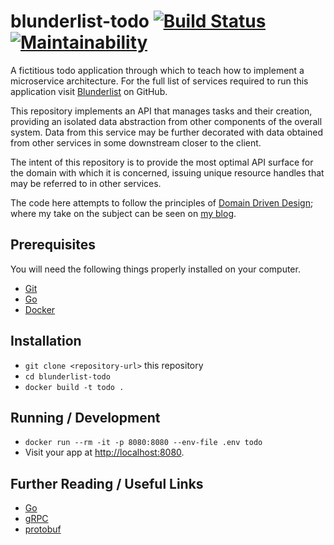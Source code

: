 # blunderlist-todo [![Build Status](https://travis-ci.com/tomasbasham/blunderlist-todo.svg?branch=master)](https://travis-ci.com/tomasbasham/blunderlist-todo) [![Maintainability](https://api.codeclimate.com/v1/badges/428e6cae5d8321a778ed/maintainability)](https://codeclimate.com/github/tomasbasham/blunderlist-todo/maintainability)

A fictitious todo application through which to teach how to implement a
microservice architecture. For the full list of services required to run this
application visit
[Blunderlist](https://github.com/tomasbasham?utf8=✓&tab=repositories&q=blunderlist)
on GitHub.

This repository implements an API that manages tasks and their creation,
providing an isolated data abstraction from other components of the overall
system. Data from this service may be further decorated with data obtained from
other services in some downstream closer to the client.

The intent of this repository is to provide the most optimal API surface for
the domain with which it is concerned, issuing unique resource handles that may
be referred to in other services.

The code here attempts to follow the principles of [Domain Driven
Design](https://www.google.com/search?q=domain-driven+design); where my take on
the subject can be seen on [my
blog](https://tomasbasham.dev/development/2019/10/26/domain-driven-design-in-practice).

## Prerequisites

You will need the following things properly installed on your computer.

* [Git](https://git-scm.com/)
* [Go](https://golang.org/)
* [Docker](https://www.docker.com/)

## Installation

* `git clone <repository-url>` this repository
* `cd blunderlist-todo`
* `docker build -t todo .`

## Running / Development

* `docker run --rm -it -p 8080:8080 --env-file .env todo`
* Visit your app at [http://localhost:8080](http://localhost:8080).

## Further Reading / Useful Links

* [Go](https://golang.org/)
* [gRPC](https://grpc.io/)
* [protobuf](https://developers.google.com/protocol-buffers/)
